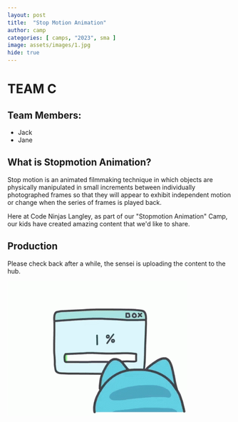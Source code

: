 ```yaml
---
layout: post
title:  "Stop Motion Animation"
author: camp
categories: [ camps, "2023", sma ]
image: assets/images/1.jpg
hide: true
---
```

# TEAM C

## Team Members:
- Jack
- Jane

## What is Stopmotion Animation?
Stop motion is an animated filmmaking technique in which objects are physically manipulated in small increments between individually photographed frames so that they will appear to exhibit independent motion or change when the series of frames is played back.

Here at Code Ninjas Langley, as part of our "Stopmotion Animation" Camp, our kids have created amazing content that we'd like to share.


## Production

<!-- <p><iframe style="width:100%;" height="315" src="https://www.youtube.com/embed/Cniqsc9QfDo?rel=0&amp;showinfo=0" frameborder="0" allowfullscreen></iframe></p> -->

Please check back after a while, the sensei is uploading the content to the hub.
<div style="width:100%">
    <img src='/assets/images/upload-cat.gif' style="width:80%;margin:auto;">
<div>

